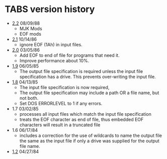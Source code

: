 # TABS version history

- [2.2](2.2) 08/09/88
  - MJK Mods
  - EOF mods
- [2.1](2.1) 10/14/86
  - ignore EOF (1Ah) in input files.
- [2.0](2.0) 03/05/86
  - Add EOF to end of file for programs that need it.
  - Improve performance about 10%.
- [1.9](1.9) 06/05/85
  - The output file specification is required unless the input file specification has a drive. This prevents over-writing the input file.
- [1.8](1.82) 04/13/85
  - The input file specification is now required,
  - The output file specification may include a path OR a file name, but not both.
  - Set DOS ERRORLEVEL to 1 if any errors.
- 1.7 03/02/85
  - processes all input files which match the input file specification
  - treats the EOF character as end of file, thus embedded EOF characters will result in a truncated file
- 1.6 06/17/84
  - includes a correction for the use of wildcards to name the output file the same as the input file if only a drive was supplied for the output file name.
- [1.2](1.2) 04/27/84
